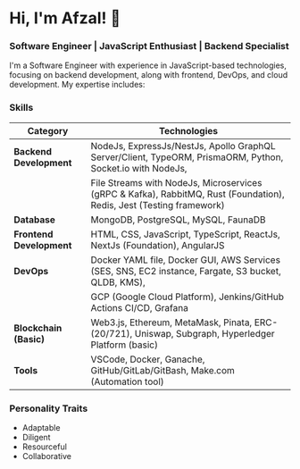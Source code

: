 # Hi, I'm Afzal! 👋

### Software Engineer | JavaScript Enthusiast | Backend Specialist

I'm a Software Engineer with experience in JavaScript-based technologies, focusing on backend development, along with frontend, DevOps, and cloud development. My expertise includes:

### Skills

| **Category**             | **Technologies**                                                                                                           |
| ------------------------ | -------------------------------------------------------------------------------------------------------------------- |
| **Backend Development**  | NodeJs, ExpressJs/NestJs, Apollo GraphQL Server/Client, TypeORM, PrismaORM, Python, Socket.io with NodeJs,           |
|                          | File Streams with NodeJs, Microservices (gRPC & Kafka), RabbitMQ, Rust (Foundation), Redis, Jest (Testing framework) |
| **Database**             | MongoDB, PostgreSQL, MySQL, FaunaDB                                                                                  |
| **Frontend Development** | HTML, CSS, JavaScript, TypeScript, ReactJs, NextJs (Foundation), AngularJS                                           |
| **DevOps**               | Docker YAML file, Docker GUI, AWS Services (SES, SNS, EC2 instance, Fargate, S3 bucket, QLDB, KMS),                  |
|                          | GCP (Google Cloud Platform), Jenkins/GitHub Actions CI/CD, Grafana                                                   |
| **Blockchain (Basic)**   | Web3.js, Ethereum, MetaMask, Pinata, ERC-(20/721), Uniswap, Subgraph, Hyperledger Platform (basic)                   |
| **Tools**                | VSCode, Docker, Ganache, GitHub/GitLab/GitBash, Make.com (Automation tool)                                           |

### Personality Traits
- Adaptable
- Diligent
- Resourceful
- Collaborative
